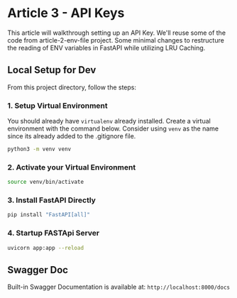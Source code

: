 # Article 3 - API Keys

This article will walkthrough setting up an API Key.  We'll reuse some of the code from article-2-env-file project.  Some minimal changes to restructure the reading of ENV variables in FastAPI while utilizing LRU Caching.  

## Local Setup for Dev

From this project directory, follow the steps:

### 1. Setup Virtual Environment
You should already have `virtualenv` already installed.
Create a virtual environment with the command below. Consider using `venv` as the name since its already added to the .gitignore file. 

```bash
python3 -m venv venv
```

### 2. Activate your Virtual Environment

```bash
source venv/bin/activate
```

### 3. Install FastAPI Directly
```bash
pip install "FastAPI[all]"
 ```

### 4. Startup FASTApi Server
```bash
uvicorn app:app --reload
 ```

## Swagger Doc
Built-in Swagger Documentation is available at: `http://localhost:8000/docs`